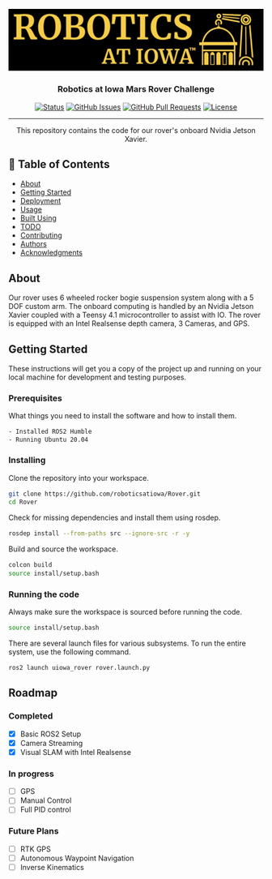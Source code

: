 <p align="center">
  <a href="" rel="noopener">
 <img width=600px src="images/logo.jpg" alt="Project logo"></a>
</p>

<h3 align="center">Robotics at Iowa Mars Rover Challenge</h3>

<div align="center">

[![Status](https://img.shields.io/badge/status-active-success.svg)]()
[![GitHub Issues](https://img.shields.io/github/issues/roboticsatiowa/Rover.svg)](https://github.com/roboticsatiowa/Rover/issues)
[![GitHub Pull Requests](https://img.shields.io/github/issues-pr/roboticsatiowa/Rover.svg)](https://github.com/roboticsatiowa/Rover/pulls)
[![License](https://img.shields.io/badge/license-MIT-blue.svg)](/LICENSE)

</div>

---

<p align="center"> 
    This repository contains the code for our rover's onboard Nvidia Jetson Xavier.
    <br> 
</p>

## 📝 Table of Contents

- [About](#about)
- [Getting Started](#getting_started)
- [Deployment](#deployment)
- [Usage](#usage)
- [Built Using](#built_using)
- [TODO](../TODO.md)
- [Contributing](../CONTRIBUTING.md)
- [Authors](#authors)
- [Acknowledgments](#acknowledgement)

## About <a name = "about"></a>

Our rover uses 6 wheeled rocker bogie suspension system along with a 5 DOF custom arm. The onboard computing is handled by an Nvidia Jetson Xavier coupled with a Teensy 4.1 microcontroller to assist with IO. The rover is equipped with an Intel Realsense depth camera, 3 Cameras, and GPS.

## Getting Started <a name = "getting_started"></a>

These instructions will get you a copy of the project up and running on your local machine for development and testing purposes. 

### Prerequisites

What things you need to install the software and how to install them.

```
- Installed ROS2 Humble
- Running Ubuntu 20.04
```

### Installing

Clone the repository into your workspace.
```bash
git clone https://github.com/roboticsatiowa/Rover.git
cd Rover
```

Check for missing dependencies and install them using rosdep.
```bash
rosdep install --from-paths src --ignore-src -r -y
```

Build and source the workspace.
```bash
colcon build
source install/setup.bash
```

### Running the code

Always make sure the workspace is sourced before running the code.
```bash
source install/setup.bash 
```

There are several launch files for various subsystems. To run the entire system, use the following command.
```bash
ros2 launch uiowa_rover rover.launch.py
```

## Roadmap

### Completed
- [x] Basic ROS2 Setup
- [x] Camera Streaming
- [x] Visual SLAM with Intel Realsense

### In progress
- [ ] GPS
- [ ] Manual Control
- [ ] Full PID control

### Future Plans
- [ ] RTK GPS
- [ ] Autonomous Waypoint Navigation
- [ ] Inverse Kinematics